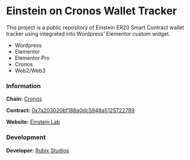 # Einstein on Cronos Wallet Tracker

This project is a public repository of Einstein ER20  Smart Contract wallet tracker using integrated into Wordpress' Elementor custom widget.

- Wordpress
- Elementor
- Elementor Pro
- Cronos
- Web2/Web3

### Information

**Chain:** [Cronos](https://cronos.org/)

**Contract:** [0x7a203020bf188a0dc5948a5125722789](https://cronoscan.com/token/0x7a203020bf188a0dc5948a5125722789cad63cf2)

**Website:** [Einstein Lab](https://einsteinlab.tech/)

### Development

**Developer:** [Rubix Studios](https://www.rubixstudios.com.au)
